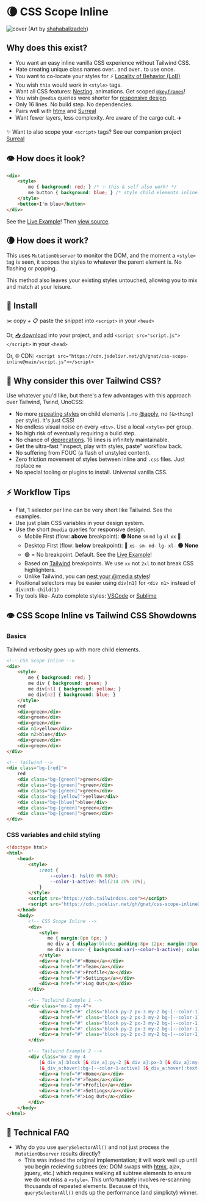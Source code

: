# 🌘 CSS Scope Inline

![cover](https://github.com/gnat/css-scope-inline/assets/24665/c4935c1b-34e3-4220-9d42-11f064999a57)
(Art by [shahabalizadeh](https://www.artstation.com/artwork/zDgdd))

## Why does this exist?

* You want an easy inline vanilla CSS experience without Tailwind CSS.
* Hate creating unique class names over.. and over.. to use once.
* You want to co-locate your styles for ⚡️ [Locality of Behavior (LoB)](https://htmx.org/essays/locality-of-behaviour/)
* You wish `this` would work in `<style>` tags.
* Want all CSS features: [Nesting](https://caniuse.com/css-nesting), animations. Get scoped [`@keyframes`](https://github.com/gnat/css-scope-inline/blob/main/example.html#L86)!
* You wish `@media` queries were shorter for [responsive design](https://tailwindcss.com/docs/responsive-design).
* Only 16 lines. No build step. No dependencies.
* Pairs well with [htmx](https://htmx.org) and [Surreal](https://github.com/gnat/surreal)
* Want fewer layers, less complexity. Are aware of the cargo cult. ✈️

✨ Want to also scope your `<script>` tags? See our companion project [Surreal](https://github.com/gnat/surreal)

## 👁️ How does it look?
```html
<div>
    <style>
        me { background: red; } /* ✨ this & self also work! */
        me button { background: blue; } /* style child elements inline! */
    </style>
    <button>I'm blue</button>
</div>
```
See the [Live Example](https://gnat.github.io/css-scope-inline/example.html)! Then [view source](https://github.com/gnat/css-scope-inline/blob/main/example.html).

## 🌘 How does it work?

This uses `MutationObserver` to monitor the DOM, and the moment a `<style>` tag is seen, it scopes the styles to whatever the parent element is. No flashing or popping. 

This method also leaves your existing styles untouched, allowing you to mix and match at your leisure.

## 🎁 Install

✂️ copy + 📋 paste the snippet into `<script>` in your `<head>`

Or, [📥 download](https://raw.githubusercontent.com/gnat/css-scope-inline/main/script.js) into your project, and add `<script src="script.js"></script>` in your `<head>`

Or, 🌐 CDN: `<script src="https://cdn.jsdelivr.net/gh/gnat/css-scope-inline@main/script.js"></script>`

## 🤔 Why consider this over Tailwind CSS?

Use whatever you'd like, but there's a few advantages with this approach over Tailwind, Twind, UnoCSS:

* No more [repeating styles](https://tailwindcss.com/docs/reusing-styles) on child elements (..no [@apply](https://tailwindcss.com/docs/reusing-styles#extracting-classes-with-apply), no `[&>thing]` per style). It's just CSS!
* No endless visual noise on every `<div>`. Use a local `<style>` per group.
* No high risk of eventually requiring a build step.
* No chance of [deprecations](https://windicss.org/posts/sunsetting.html). 16 lines is infinitely maintainable.
* Get the ultra-fast "inspect, play with styles, paste" workflow back.
* No suffering from FOUC (a flash of unstyled content).
* Zero friction movement of styles between inline and `.css` files. Just replace `me`
* No special tooling or plugins to install. Universal vanilla CSS. 

## ⚡ Workflow Tips

* Flat, 1 selector per line can be very short like Tailwind. See the examples.
* Use just plain CSS variables in your design system.
* Use the short `@media` queries for responsive design.
  * Mobile First (flow: **above** breakpoint): **🟢 None** `sm` `md` `lg` `xl` `xx` 🏁
  * Desktop First (flow: **below** breakpoint): 🏁 `xs-` `sm-` `md-` `lg-` `xl-` **🟢 None**
  * 🟢 = No breakpoint. Default. See the [Live Example](https://gnat.github.io/css-scope-inline/example.html)!
  * Based on [Tailwind](https://tailwindcss.com/docs/responsive-design) breakpoints. We use `xx` not `2xl` to not break CSS highlighters.
  * Unlike Tailwind, you can [nest your @media styles](https://developer.chrome.com/articles/css-nesting/#nesting-media)!
* Positional selectors may be easier using `div[n1]` for `<div n1>` instead of `div:nth-child(1)`
* Try tools like- Auto complete styles: [VSCode](https://code.visualstudio.com/) or [Sublime](https://packagecontrol.io/packages/Emmet)

## 👁️ CSS Scope Inline vs Tailwind CSS Showdowns
### Basics
Tailwind verbosity goes up with more child elements.
```html
<!-- CSS Scope Inline -->
<div>
    <style>
        me { background: red; }
        me div { background: green; }
        me div[n1] { background: yellow; }
        me div[n2] { background: blue; }
    </style>
    red
    <div>green</div>
    <div>green</div>
    <div>green</div>
    <div n1>yellow</div>
    <div n2>blue</div>
    <div>green</div>
    <div>green</div>
</div>

<!-- Tailwind -->
<div class="bg-[red]">
    red
    <div class="bg-[green]">green</div>
    <div class="bg-[green]">green</div>
    <div class="bg-[green]">green</div>
    <div class="bg-[yellow]">yellow</div>
    <div class="bg-[blue]">blue</div>
    <div class="bg-[green]">green</div>
    <div class="bg-[green]">green</div>
</div>
```
### CSS variables and child styling
```html
<!doctype html>
<html>
    <head>
        <style>
            :root {
                --color-1: hsl(0 0% 88%);
                --color-1-active: hsl(214 20% 70%);
            }
        </style>
        <script src="https://cdn.tailwindcss.com"></script>
        <script src="https://cdn.jsdelivr.net/gh/gnat/css-scope-inline@main/script.js"></script>
    </head>
    <body>
        <!-- CSS Scope Inline -->
        <div>
            <style>
               me { margin:8px 6px; }
               me div a { display:block; padding:8px 12px; margin:10px 0; background:var(--color-1); border-radius:10px; text-align:center; }
               me div a:hover { background:var(--color-1-active); color:white; }
            </style>
            <div><a href="#">Home</a></div>
            <div><a href="#">Team</a></div>
            <div><a href="#">Profile</a></div>
            <div><a href="#">Settings</a></div>
            <div><a href="#">Log Out</a></div>
        </div>

        <!-- Tailwind Example 1 -->
        <div class="mx-2 my-4">
            <div><a href="#" class="block py-2 px-3 my-2 bg-[--color-1] rounded-lg text-center hover:bg-[--color-1-active] hover:text-white">Home</a></div>
            <div><a href="#" class="block py-2 px-3 my-2 bg-[--color-1] rounded-lg text-center hover:bg-[--color-1-active] hover:text-white">Team</a></div>
            <div><a href="#" class="block py-2 px-3 my-2 bg-[--color-1] rounded-lg text-center hover:bg-[--color-1-active] hover:text-white">Profile</a></div>
            <div><a href="#" class="block py-2 px-3 my-2 bg-[--color-1] rounded-lg text-center hover:bg-[--color-1-active] hover:text-white">Settings</a></div>
            <div><a href="#" class="block py-2 px-3 my-2 bg-[--color-1] rounded-lg text-center hover:bg-[--color-1-active] hover:text-white">Log Out</a></div>
        </div>

        <!-- Tailwind Example 2 -->
        <div class="mx-2 my-4
            [&_div_a]:block [&_div_a]:py-2 [&_div_a]:px-3 [&_div_a]:my-2 [&_div_a]:bg-[--color-1] [&_div_a]:rounded-lg [&_div_a]:text-center
            [&_div_a:hover]:bg-[--color-1-active] [&_div_a:hover]:text-white">
            <div><a href="#">Home</a></div>
            <div><a href="#">Team</a></div>
            <div><a href="#">Profile</a></div>
            <div><a href="#">Settings</a></div>
            <div><a href="#">Log Out</a></div>
        </div>
    </body>
</html>
```
## 🔎 Technical FAQ
* Why do you use `querySelectorAll()` and not just process the `MutationObserver` results directly?
  * This was indeed the original implementation; it will work well up until you begin recieving subtrees (ex: DOM swaps with [htmx](https://htmx.org), ajax, jquery, etc.) which requires walking all subtree elements to ensure we do not miss a `<style>`. This unfortunately involves re-scanning thousands of repeated elements. Because of this, `querySelectorAll()` ends up the performance (and simplicty) winner.
